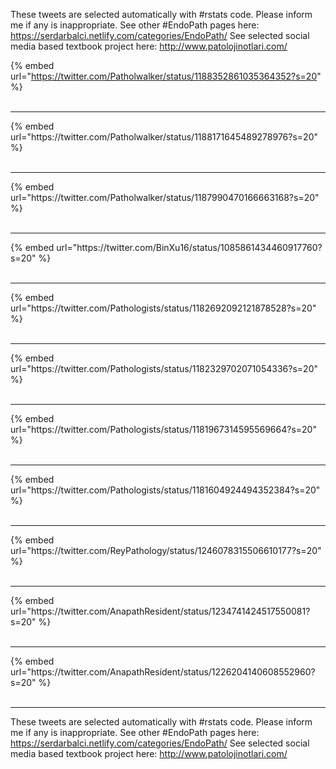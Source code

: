 

These tweets are selected automatically with #rstats code. Please inform me if any is inappropriate.
See other #EndoPath pages here: https://serdarbalci.netlify.com/categories/EndoPath/ 
See selected social media based textbook project here: http://www.patolojinotlari.com/

{% embed url="https://twitter.com/Patholwalker/status/1188352861035364352?s=20" %}<br>
<br>
<hr>
{% embed url="https://twitter.com/Patholwalker/status/1188171645489278976?s=20" %}<br>
<br>
<hr>
{% embed url="https://twitter.com/Patholwalker/status/1187990470166663168?s=20" %}<br>
<br>
<hr>
{% embed url="https://twitter.com/BinXu16/status/1085861434460917760?s=20" %}<br>
<br>
<hr>
{% embed url="https://twitter.com/Pathologists/status/1182692092121878528?s=20" %}<br>
<br>
<hr>
{% embed url="https://twitter.com/Pathologists/status/1182329702071054336?s=20" %}<br>
<br>
<hr>
{% embed url="https://twitter.com/Pathologists/status/1181967314595569664?s=20" %}<br>
<br>
<hr>
{% embed url="https://twitter.com/Pathologists/status/1181604924494352384?s=20" %}<br>
<br>
<hr>
{% embed url="https://twitter.com/ReyPathology/status/1246078315506610177?s=20" %}<br>
<br>
<hr>
{% embed url="https://twitter.com/AnapathResident/status/1234741424517550081?s=20" %}<br>
<br>
<hr>
{% embed url="https://twitter.com/AnapathResident/status/1226204140608552960?s=20" %}<br>
<br>
<hr>


These tweets are selected automatically with #rstats code. Please inform me if any is inappropriate.
See other #EndoPath pages here: https://serdarbalci.netlify.com/categories/EndoPath/ 
See selected social media based textbook project here: http://www.patolojinotlari.com/
